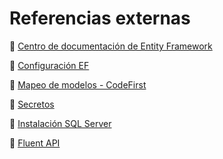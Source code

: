# Referencias externas

🔗 [Centro de documentación de Entity Framework](https://learn.microsoft.com/es-es/ef/)

🔗 [Configuración EF](https://www.syncfusion.com/succinctly-free-ebooks/entity-frame-work-core-succinctly)

🔗 [Mapeo de modelos - CodeFirst](https://learn.microsoft.com/en-us/ef/ef6/modeling/code-first/data-annotations)

🔗 [Secretos](https://learn.microsoft.com/en-us/aspnet/core/security/app-secrets?view=aspnetcore-6.0&tabs=windows)

🔗 [Instalación SQL Server](https://learn.microsoft.com/en-us/sql/database-engine/install-windows/install-sql-server?view=sql-server-ver16)

🔗 [Fluent API](https://learn.microsoft.com/en-us/ef/ef6/modeling/code-first/fluent/types-and-properties)
